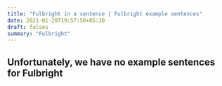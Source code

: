 ```yaml
---
title: "Fulbright in a sentence | Fulbright example sentences"
date: 2021-01-20T19:57:50+05:30
draft: falses
summary: "Fulbright"
---
```

## Unfortunately, we have no example sentences for Fulbright                 
